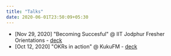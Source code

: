 ```yaml
---
title: "Talks"
date: 2020-06-01T23:50:09+05:30
---
```


* [Nov 29, 2020] "Becoming Succesful" @ IIT Jodphur Fresher Orientations - [deck](https://docs.google.com/presentation/d/1ngjLpxHxS_eMMBPE9jHir2e_rQpvAZFCbxHdfH37hhc/edit?usp=sharing)
* [Oct 12, 2020] "OKRs in action" @ KukuFM -
[deck](https://docs.google.com/presentation/d/1qRYbEUyIyz6TFbaFofDnvY1SMT9N45bhmWXOKNtNciU/edit?usp=sharing)
 

